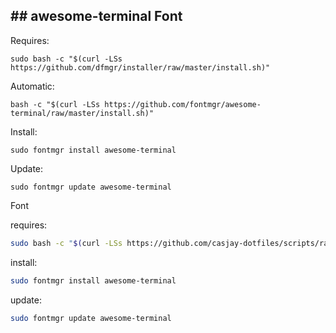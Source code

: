 ## ## awesome-terminal Font  
  
Requires:  

```shell
sudo bash -c "$(curl -LSs https://github.com/dfmgr/installer/raw/master/install.sh)"
```

Automatic:

```shell
bash -c "$(curl -LSs https://github.com/fontmgr/awesome-terminal/raw/master/install.sh)"
```

Install:

```shell
sudo fontmgr install awesome-terminal
```

Update:

```shell
sudo fontmgr update awesome-terminal
```
 Font  
    
requires:    
```bash
sudo bash -c "$(curl -LSs https://github.com/casjay-dotfiles/scripts/raw/master/install.sh)" 
```  
install:
```bash
sudo fontmgr install awesome-terminal
```
update:
```bash
sudo fontmgr update awesome-terminal
```

